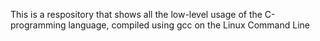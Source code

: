 This is a respository that shows all the low-level usage of the C-programming language, compiled using gcc on the Linux Command Line
